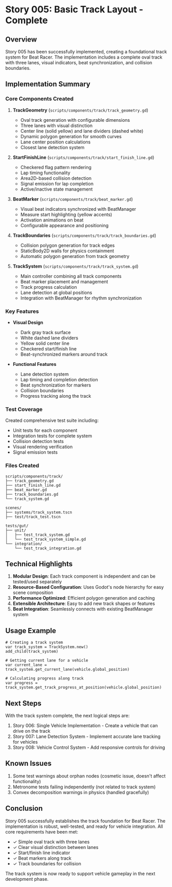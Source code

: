 # Story 005: Basic Track Layout - Complete

## Overview
Story 005 has been successfully implemented, creating a foundational track system for Beat Racer. The implementation includes a complete oval track with three lanes, visual indicators, beat synchronization, and collision boundaries.

## Implementation Summary

### Core Components Created

1. **TrackGeometry** (`scripts/components/track/track_geometry.gd`)
   - Oval track generation with configurable dimensions
   - Three lanes with visual distinction
   - Center line (solid yellow) and lane dividers (dashed white)
   - Dynamic polygon generation for smooth curves
   - Lane center position calculations
   - Closest lane detection system

2. **StartFinishLine** (`scripts/components/track/start_finish_line.gd`)
   - Checkered flag pattern rendering
   - Lap timing functionality
   - Area2D-based collision detection
   - Signal emission for lap completion
   - Active/inactive state management

3. **BeatMarker** (`scripts/components/track/beat_marker.gd`)
   - Visual beat indicators synchronized with BeatManager
   - Measure start highlighting (yellow accents)
   - Activation animations on beat
   - Configurable appearance and positioning

4. **TrackBoundaries** (`scripts/components/track/track_boundaries.gd`)
   - Collision polygon generation for track edges
   - StaticBody2D walls for physics containment
   - Automatic polygon generation from track geometry

5. **TrackSystem** (`scripts/components/track/track_system.gd`)
   - Main controller combining all track components
   - Beat marker placement and management
   - Track progress calculation
   - Lane detection at global positions
   - Integration with BeatManager for rhythm synchronization

### Key Features

- **Visual Design**
  - Dark gray track surface
  - White dashed lane dividers
  - Yellow solid center line
  - Checkered start/finish line
  - Beat-synchronized markers around track

- **Functional Features**
  - Lane detection system
  - Lap timing and completion detection
  - Beat synchronization for markers
  - Collision boundaries
  - Progress tracking along the track

### Test Coverage

Created comprehensive test suite including:
- Unit tests for each component
- Integration tests for complete system
- Collision detection tests
- Visual rendering verification
- Signal emission tests

### Files Created

```
scripts/components/track/
├── track_geometry.gd
├── start_finish_line.gd
├── beat_marker.gd
├── track_boundaries.gd
└── track_system.gd

scenes/
├── systems/track_system.tscn
├── test/track_test.tscn

tests/gut/
├── unit/
│   ├── test_track_system.gd
│   └── test_track_system_simple.gd
└── integration/
    └── test_track_integration.gd
```

## Technical Highlights

1. **Modular Design**: Each track component is independent and can be tested/used separately
2. **Resource-Based Configuration**: Uses Godot's node hierarchy for easy scene composition
3. **Performance Optimized**: Efficient polygon generation and caching
4. **Extensible Architecture**: Easy to add new track shapes or features
5. **Beat Integration**: Seamlessly connects with existing BeatManager system

## Usage Example

```gdscript
# Creating a track system
var track_system = TrackSystem.new()
add_child(track_system)

# Getting current lane for a vehicle
var current_lane = track_system.get_current_lane(vehicle.global_position)

# Calculating progress along track
var progress = track_system.get_track_progress_at_position(vehicle.global_position)
```

## Next Steps

With the track system complete, the next logical steps are:
1. Story 006: Single Vehicle Implementation - Create a vehicle that can drive on the track
2. Story 007: Lane Detection System - Implement accurate lane tracking for vehicles
3. Story 008: Vehicle Control System - Add responsive controls for driving

## Known Issues

1. Some test warnings about orphan nodes (cosmetic issue, doesn't affect functionality)
2. Metronome tests failing independently (not related to track system)
3. Convex decomposition warnings in physics (handled gracefully)

## Conclusion

Story 005 successfully establishes the track foundation for Beat Racer. The implementation is robust, well-tested, and ready for vehicle integration. All core requirements have been met:
- ✓ Simple oval track with three lanes
- ✓ Clear visual distinction between lanes
- ✓ Start/finish line indicator
- ✓ Beat markers along track
- ✓ Track boundaries for collision

The track system is now ready to support vehicle gameplay in the next development phase.